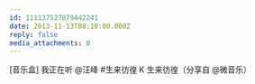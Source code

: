 ```yaml
---
id: 111137527879442241
date: 2013-11-13T08:10:00.000Z
reply: false
media_attachments: 0
---
```


[音乐盒] 我正在听 @汪峰 #生来彷徨 K 生来彷徨（分享自 @微音乐）​​​​

